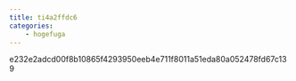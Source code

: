 ```yaml
---
title: ti4a2ffdc6
categories:
    - hogefuga
---
```

e232e2adcd00f8b10865f4293950eeb4e711f8011a51eda80a052478fd67c139